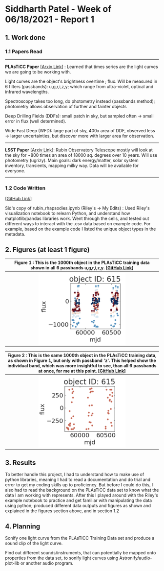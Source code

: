# Siddharth Patel - Week of 06/18/2021 - Report 1



## 1. Work done

### 1.1 Papers Read
---

**PLAsTiCC Paper** [[Arxiv Link](https://arxiv.org/pdf/1810.00001.pdf)] : Learned that times series are the light curves we are going to be working with. 

Light curves are the object's brightness overtime ; flux. Will be measured in 6 filters (passbands): u,g,r,i,z,y; which range from ultra-violet, optical and infrared wavelengths. 

Spectroscopy takes too long, do photometry instead (passbands method); photometry allows observation of further and fainter objects

Deep Drilling Fields (DDFs): small patch in sky, but sampled often → small error in flux (well determined). 

Wide Fast Deep (WFD): large part of sky, 400x area of DDF, observed less → larger uncertainties, but discover more with larger area for observation.

---

**LSST Paper** [[Arxiv Link](https://arxiv.org/pdf/0805.2366.pdf)]: Rubin Observatory Telescope mostly will look at the sky for ~800 times an area of 18000 sq. degrees over 10 years. Will use photometry (ugrizy). Main goals: dark energy/matter, solar system inventory, transients, mapping milky way. Data will be available for everyone. 


---


### 1.2 Code Written 
[[GitHub Link](https://github.com/fedhere/RubinRhapsodies/blob/main/Sid's_copy_of_rubin_rhapsodies.ipynb)]

Sid's copy of rubin_rhapsodies.ipynb (Riley's → My Edits) : Used Riley's visualization notebook to relearn Python, and understand how matplotlib/pandas libraries work. Went through the cells, and tested out different ways to interact with the .csv data based on example code. For example, based on the example code I listed the unique object types in the metadata.





## 2. Figures (at least 1 figure)


| Figure 1 : This is the 1000th object in the PLAsTiCC training data shown in all 6 passbands u,g,r,i,z,y. [[GitHub Link](https://github.com/fedhere/RubinRhapsodies/blob/main/Sid's_copy_of_rubin_rhapsodies.ipynb)] |
| :----------------------------------------------------------: |
| <img src="./figures/r1 f1.png" alt="Figure 1" style="zoom: 50%;" /> |




| Figure 2 : This is the same 1000th object in the PLAsTiCC training data, as shown in Figure 1, but only with passband 'z'. This helped show the individual band, which was more insightful to see, than all 6 passbands at once, for me at this point. [[GitHub Link](https://github.com/fedhere/RubinRhapsodies/blob/main/Sid's_copy_of_rubin_rhapsodies.ipynb)] |
| :----------------------------------------------------------: |
| <img src="./figures/r1 f2.png" alt="Figure 2" style="zoom: 50%;" /> |






## 3. Results

To better handle this project, I had to understand how to make use of python libraries, meaning I had to read a documentation and do trial and error to get my coding skills up to proficiency. But before I could do this, I also had to read the background on the PLAsTiCC data set to know what the data I am working with represents. After this I played around with the Riley's example notebook to practice and get familiar with manipulating the data using python; produced different data outputs and figures as shown and explained in the figures section above, and in section 1.2





## 4. Planning

Sonify one light curve from the PLAsTiCC Training Data set and produce a sound clip of the light curve.

Find out different sounds/instruments, that can potentially be mapped onto properties from the data set, to sonify light curves using Astronify/audio-plot-lib or another audio program.
